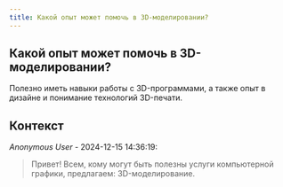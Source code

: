 ```yaml
---
title: Какой опыт может помочь в 3D-моделировании?
---
```


## Какой опыт может помочь в 3D-моделировании?

Полезно иметь навыки работы с 3D-программами, а также опыт в дизайне и понимание технологий 3D-печати.

## Контекст

_Anonymous User_ - 2024-12-15 14:36:19:

> Привет! Всем, кому могут быть полезны услуги компьютерной графики, предлагаем: 3D-моделирование.
